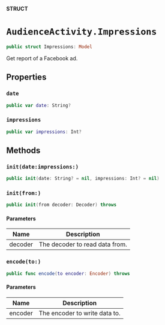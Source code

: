 **STRUCT**

# `AudienceActivity.Impressions`

```swift
public struct Impressions: Model
```

Get report of a Facebook ad.

## Properties
### `date`

```swift
public var date: String?
```

### `impressions`

```swift
public var impressions: Int?
```

## Methods
### `init(date:impressions:)`

```swift
public init(date: String? = nil, impressions: Int? = nil)
```

### `init(from:)`

```swift
public init(from decoder: Decoder) throws
```

#### Parameters

| Name | Description |
| ---- | ----------- |
| decoder | The decoder to read data from. |

### `encode(to:)`

```swift
public func encode(to encoder: Encoder) throws
```

#### Parameters

| Name | Description |
| ---- | ----------- |
| encoder | The encoder to write data to. |
